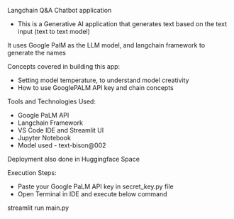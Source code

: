 Langchain Q&A Chatbot application
- This is a Generative AI application that generates text based on the text input (text to text model)

It uses Google PalM as the LLM model, and langchain framework to generate the names

Concepts covered in building this app:
 - Setting model temperature, to understand model creativity
 - How to use GooglePALM API key and chain concepts
   
Tools and Technologies Used:
- Google PaLM API
- Langchain Framework
- VS Code IDE and Streamlit UI
- Jupyter Notebook
- Model used - text-bison@002

Deployment also done in Huggingface Space

Execution Steps:
 - Paste your Google PaLM API key in secret_key.py file
  - Open Terminal in IDE and execute below command

streamlit run main.py
